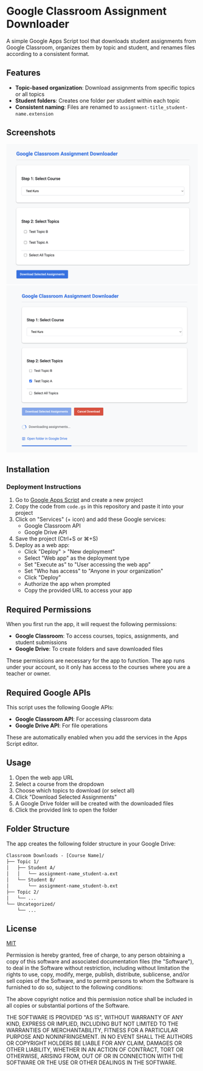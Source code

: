 # Google Classroom Assignment Downloader

A simple Google Apps Script tool that downloads student assignments from Google Classroom, organizes them by topic and student, and renames files according to a consistent format.

## Features

- **Topic-based organization**: Download assignments from specific topics or all topics
- **Student folders**: Creates one folder per student within each topic
- **Consistent naming**: Files are renamed to `assignment-title_student-name.extension`

## Screenshots

![Google Classroom Assignment Downloader interface showing course selection dropdown and topic list](screenshots/main.png)
![Download progress screen with progress bar and folder link](screenshots/download.png)

## Installation


### Deployment Instructions

1. Go to [Google Apps Script](https://script.google.com/) and create a new project
2. Copy the code from `code.gs` in this repository and paste it into your project
3. Click on "Services" (+ icon) and add these Google services:
   - Google Classroom API
   - Google Drive API
4. Save the project (Ctrl+S or ⌘+S)
5. Deploy as a web app:
   - Click "Deploy" > "New deployment"
   - Select "Web app" as the deployment type
   - Set "Execute as" to "User accessing the web app"
   - Set "Who has access" to "Anyone in your organization"
   - Click "Deploy"
   - Authorize the app when prompted
   - Copy the provided URL to access your app


## Required Permissions

When you first run the app, it will request the following permissions:

- **Google Classroom**: To access courses, topics, assignments, and student submissions
- **Google Drive**: To create folders and save downloaded files

These permissions are necessary for the app to function. The app runs under your account, so it only has access to the courses where you are a teacher or owner.

## Required Google APIs

This script uses the following Google APIs:

- **Google Classroom API**: For accessing classroom data
- **Google Drive API**: For file operations

These are automatically enabled when you add the services in the Apps Script editor.

## Usage

1. Open the web app URL
2. Select a course from the dropdown
3. Choose which topics to download (or select all)
4. Click "Download Selected Assignments"
5. A Google Drive folder will be created with the downloaded files
6. Click the provided link to open the folder

## Folder Structure

The app creates the following folder structure in your Google Drive:

```
Classroom Downloads - [Course Name]/
├── Topic 1/
│   ├── Student A/
│   │   └── assignment-name_student-a.ext
│   └── Student B/
│       └── assignment-name_student-b.ext
├── Topic 2/
│   └── ...
└── Uncategorized/
    └── ...
```

## License

[MIT](https://choosealicense.com/licenses/mit/)

Permission is hereby granted, free of charge, to any person obtaining a copy
of this software and associated documentation files (the "Software"), to deal
in the Software without restriction, including without limitation the rights
to use, copy, modify, merge, publish, distribute, sublicense, and/or sell
copies of the Software, and to permit persons to whom the Software is
furnished to do so, subject to the following conditions:

The above copyright notice and this permission notice shall be included in all
copies or substantial portions of the Software.

THE SOFTWARE IS PROVIDED "AS IS", WITHOUT WARRANTY OF ANY KIND, EXPRESS OR
IMPLIED, INCLUDING BUT NOT LIMITED TO THE WARRANTIES OF MERCHANTABILITY,
FITNESS FOR A PARTICULAR PURPOSE AND NONINFRINGEMENT. IN NO EVENT SHALL THE
AUTHORS OR COPYRIGHT HOLDERS BE LIABLE FOR ANY CLAIM, DAMAGES OR OTHER
LIABILITY, WHETHER IN AN ACTION OF CONTRACT, TORT OR OTHERWISE, ARISING FROM,
OUT OF OR IN CONNECTION WITH THE SOFTWARE OR THE USE OR OTHER DEALINGS IN THE
SOFTWARE.
